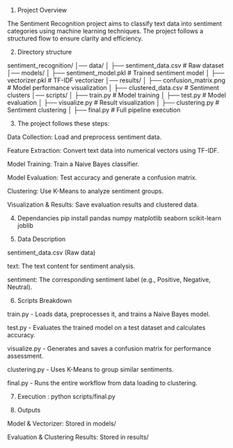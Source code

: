 1. Project Overview

The Sentiment Recognition project aims to classify text data into sentiment categories using machine learning techniques. The project follows a structured flow to ensure clarity and efficiency.

2. Directory structure 

sentiment_recognition/
│── data/
│   ├── sentiment_data.csv  # Raw dataset
│── models/
│   ├── sentiment_model.pkl  # Trained sentiment model
│   ├── vectorizer.pkl  # TF-IDF vectorizer
│── results/
│   ├── confusion_matrix.png  # Model performance visualization
│   ├── clustered_data.csv  # Sentiment clusters
│── scripts/
│   ├── train.py  # Model training
│   ├── test.py  # Model evaluation
│   ├── visualize.py  # Result visualization
│   ├── clustering.py  # Sentiment clustering
│   ├── final.py  # Full pipeline execution



3. The project follows these steps:

Data Collection: Load and preprocess sentiment data.

Feature Extraction: Convert text data into numerical vectors using TF-IDF.

Model Training: Train a Naive Bayes classifier.

Model Evaluation: Test accuracy and generate a confusion matrix.

Clustering: Use K-Means to analyze sentiment groups.

Visualization & Results: Save evaluation results and clustered data.


4. Dependancies
pip install pandas numpy matplotlib seaborn scikit-learn joblib

5. Data Description

sentiment_data.csv (Raw data)

text: The text content for sentiment analysis.

sentiment: The corresponding sentiment label (e.g., Positive, Negative, Neutral).


6.  Scripts Breakdown

train.py - Loads data, preprocesses it, and trains a Naive Bayes model.

test.py - Evaluates the trained model on a test dataset and calculates accuracy.

visualize.py - Generates and saves a confusion matrix for performance assessment.

clustering.py - Uses K-Means to group similar sentiments.

final.py - Runs the entire workflow from data loading to clustering.




7. Execution : 
python scripts/final.py


8. Outputs

Model & Vectorizer: Stored in models/

Evaluation & Clustering Results: Stored in results/






